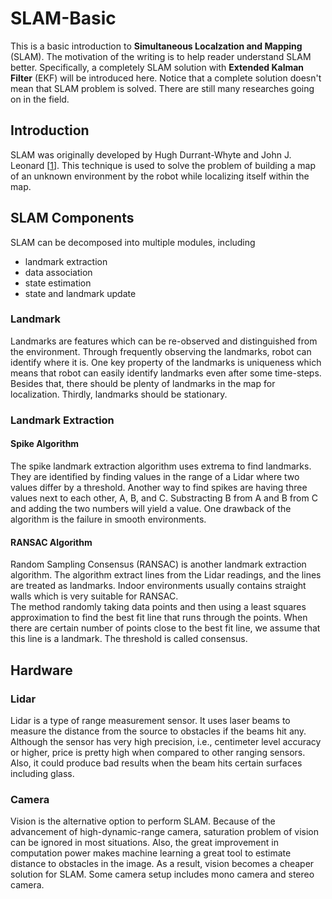 # SLAM-Basic
This is a basic introduction to <b>Simultaneous Localzation and Mapping</b> (SLAM). The motivation of the writing is to help reader understand SLAM better. Specifically, a completely SLAM solution with <b>Extended Kalman Filter</b> (EKF) will be introduced here. Notice that a complete solution doesn't mean that SLAM problem is solved. There are still many researches going on in the field.

## Introduction
SLAM was originally developed by Hugh Durrant-Whyte and John J. Leonard [[1](https://ieeexplore.ieee.org/document/88147)]. This technique is used to solve the problem of building a map of an unknown environment by the robot while localizing itself within the map.

## SLAM Components
SLAM can be decomposed into multiple modules, including
* landmark extraction
* data association
* state estimation
* state and landmark update
### Landmark
Landmarks are features which can be re-observed and distinguished from the environment. Through frequently observing the landmarks, robot can identify where it is. One key property of the landmarks is uniqueness which means that robot can easily identify landmarks even after some time-steps. Besides that, there should be plenty of landmarks in the map for localization. Thirdly, landmarks should be stationary.
### Landmark Extraction
#### Spike Algorithm
The spike landmark extraction algorithm uses extrema to find landmarks. They are identified by finding values in the range of a Lidar where two values differ by a threshold. Another way to find spikes are having three values next to each other, A, B, and C. Substracting B from A and B from C and adding the two numbers will yield a value. One drawback of the algorithm is the failure in smooth environments.
#### RANSAC Algorithm
Random Sampling Consensus (RANSAC) is another landmark extraction algorithm. The algorithm extract lines from the Lidar readings, and the lines are treated as landmarks. Indoor environments usually contains straight walls which is very suitable for RANSAC.\
The method randomly taking data points and then using a least squares approximation to find the best fit line that runs through the points. When there are certain number of points close to the best fit line, we assume that this line is a landmark. The threshold is called consensus.

## Hardware
### Lidar
Lidar is a type of range measurement sensor. It uses laser beams to measure the distance from the source to obstacles if the beams hit any. Although the sensor has very high precision, i.e., centimeter level accuracy or higher, price is pretty high when compared to other ranging sensors. Also, it could produce bad results when the beam hits certain surfaces including glass.

### Camera
Vision is the alternative option to perform SLAM. Because of the advancement of high-dynamic-range camera, saturation problem of vision can be ignored in most situations. Also, the great improvement in computation power makes machine learning a great tool to estimate distance to obstacles in the image. As a result, vision becomes a cheaper solution for SLAM. Some camera setup includes mono camera and stereo camera.
